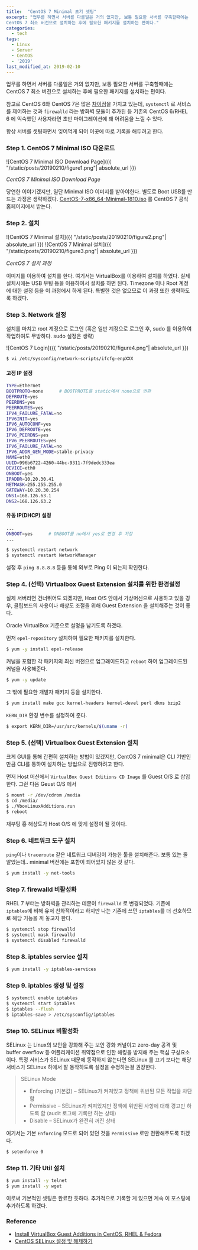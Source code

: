 ```yaml
---
title:  "CentOS 7 Minimal 초기 셋팅"
excerpt: "업무를 하면서 서버를 다룰일은 거의 없지만, 보통 필요한 서버를 구축할때에는
CentOS 7 최소 버전으로 설치하는 후에 필요한 패키지를 설치하는 편이다."
categories:
  - tech
tags:
  - Linux
  - Server
  - CentOS
  - '2019'
last_modified_at: 2019-02-10
---
```


업무를 하면서 서버를 다룰일은 거의 없지만, 보통 필요한 서버를 구축할때에는
CentOS 7 최소 버전으로 설치하는 후에 필요한 패키지를 설치하는 편이다.

참고로 CentOS 6와 CentOS 7은 많은 [차이점](https://www.lesstif.com/pages/viewpage.action?pageId=22053120)을 가지고 있는데, `systemctl` 로 서비스를 제어하는 것과 `firewalld`
라는 방화벽 모듈이 추가된 등 기존의 CentOS 6/RHEL 6 에 익숙했던 사용자라면 초반 마이그레이션에 꽤 어려움을 느낄 수 있다.

항상 서버를 셋팅하면서 잊어먹게 되어 이곳에 따로 기록을 해두려고 한다.

### Step 1. CentOS 7 Minimal ISO 다운로드

![CentOS 7 Minimal ISO Download Page]({{ "/static/posts/20190210/figure1.png"| absolute_url }})

*CentOS 7 Minimal ISO Download Page*

당연한 이야기겠지만, 일단 Minimal ISO 이미지를 받아야한다. 별도로 Boot USB를 만드는 과정은 생략하겠다.
[CentOS-7-x86_64-Minimal-1810.iso](http://isoredirect.centos.org/centos/7/isos/x86_64/CentOS-7-x86_64-Minimal-1810.iso)
를 CentOS 7 공식 홈페이지에서 받는다.

### Step 2. 설치

![CentOS 7 Minimal 설치]({{ "/static/posts/20190210/figure2.png"| absolute_url }})
![CentOS 7 Minimal 설치]({{ "/static/posts/20190210/figure3.png"| absolute_url }})

*CentOS 7 설치 과정*

이미지를 이용하여 설치를 한다. 여기서는 VirtualBox를 이용하여 설치를 하였다.
실제 설치시에는 USB 부팅 등을 이용하여서 설치를 하면 된다. Timezone 이나 Root 계정에 대한 설정 등을 이 과정에서 하게 된다.
특별한 것은 없으므로 이 과정 또한 생략하도록 하겠다.

### Step 3. Network 설정

설치를 마치고 root 계정으로 로그인 (혹은 일반 계정으로 로그인 후, sudo 를 이용하여 작업하여도 무방하다. sudo 설정은 생략)

![CentOS 7 Login]({{ "/static/posts/20190210/figure4.png"| absolute_url }})

```bash
$ vi /etc/sysconfig/network-scripts/ifcfg-enpXXX
```

#### 고정 IP 설정
```bash
TYPE=Ethernet
BOOTPROTO=none      # BOOTPROTE를 static에서 none으로 변환
DEFROUTE=yes
PEERDNS=yes
PEERROUTES=yes
IPV4_FAILURE_FATAL=no
IPV6INIT=yes
IPV6_AUTOCONF=yes
IPV6_DEFROUTE=yes
IPV6_PEERDNS=yes
IPV6_PEERROUTES=yes
IPV6_FAILURE_FATAL=no
IPV6_ADDR_GEN_MODE=stable-privacy
NAME=eth0
UUID=996b6722-4260-44bc-9311-7f9dedc333ea
DEVICE=eth0
ONBOOT=yes
IPADDR=10.20.30.41
NETMASK=255.255.255.0
GATEWAY=10.20.30.254
DNS1=168.126.63.1
DNS2=168.126.63.2
```
#### 유동 IP(DHCP) 설정
```bash
...
ONBOOT=yes      # ONBOOT를 no에서 yes로 변경 후 저장
...
```
```bash
$ systemctl restart network
$ systemctl restart NetworkManager
```

설정 후 `ping 8.8.8.8` 등을 통해 외부로 Ping 이 되는지 확인한다.

### Step 4. (선택) Virtualbox Guest Extension 설치를 위한 환경설정

실제 서버라면 건너뛰어도 되겠지만, Host O/S 안에서 가상머신으로 사용하고 있을 경우,
클립보드의 사용이나 해상도 조절을 위해 Guest Extension 을 설치해주는 것이 좋다.

Oracle VirtualBox 기준으로 설명을 남기도록 하겠다.


먼저 `epel-repository` 설치하여 필요한 패키지를 설치한다.
```bash
$ yum -y install epel-release
```

커널을 포함한 각 패키지의 최신 버전으로 업그래이드하고 `reboot` 하여 업그레이드된 커널을 사용해준다.
```bash
$ yum -y update
```
그 밖에 필요한 개발자 패키지 등을 설치한다.
```bash
$ yum install make gcc kernel-headers kernel-devel perl dkms bzip2
```

`KERN_DIR` 환경 변수를 설정하여 준다.
```bash
$ export KERN_DIR=/usr/src/kernels/$(uname -r)
```

### Step 5. (선택) Virtualbox Guest Extension 설치

크게 GUI를 통해 간편히 설치하는 방법이 있겠지만, CentOS 7 minimal은 CLI 기반인 만큼 CLI를 통하여 설치하는 방법으로
진행하려고 한다.

먼저 Host 머신에서 `VirtualBox Guest Editions CD Image` 를 Guest O/S 로 삽입한다.
그런 다음 Geust O/S 에서

```bash
$ mount -r /dev/cdrom /media
$ cd /media/
$ ./VboxLinuxAdditions.run
$ reboot
```
재부팅 훙 해상도가 Host O/S 에 맞게 설정이 될 것이다.

### Step 6. 네트워크 도구 설치

`ping`이나 `traceroute` 같은 네트워크 디버깅이 가능한 툴을 설치해준다.
보통 있는 줄 알았는데.. minimal 버전에는 포함이 되어있지 않은 것 같다.
```bash
$ yum install -y net-tools
```

### Step 7. firewalld 비활성화

RHEL 7 부터는 방화벽을 관리하는 데몬이 `firewalld` 로 변경되었다. 기존에 `iptables`에 비해 유저 친화적이라고 하지만 나는 기존에 쓰던 `iptables`를 더 선호하므로 해당 기능을 꺼 놓고자 한다.

```bash
$ systemctl stop firewalld
$ systemctl mask firewalld
$ systemctl disabled firewalld
```

### Step 8. iptables service 설치

```bash
$ yum install -y iptables-services
```

### Step 9. iptables 생성 및 설정

```bash
$ systemctl enable iptables
$ systemctl start iptables
$ iptables --flush
$ iptables-save > /etc/sysconfig/iptables
```

### Step 10. SELinux 비활성화

SELinux 는 Linux의 보안을 강화해 주는 보안 강화 커널이고 zero-day 공격 및 buffer overflow 등 어플리케이션 취약점으로 인한 해킹을 방지해 주는 핵심 구성요소이다.
특정 서비스가 SELinux 때문에 동작하지 않는다면 SELinux 를 끄기 보다는 해당 서비스가 SELinux 하에서 잘 동작하도록 설정을 수정하는걸 권장한다.

> SELinux Mode
> - Enforcing (기본값) – SELinux가 켜져있고 정책에 위반된 모든 작업을 차단함
> - Permissive – SELinux가 켜져있지만 정책에 위반된 사항에 대해 경고만 하도록 함 (audit 로그에 기록만 하는 상태)
> - Disable – SELinux가 완전히 꺼진 상태

여기서는 기본 `Enforcing` 모드로 되어 있던 것을 `Permissive` 로만 전환해주도록 하겠다.

```bash
$ setenforce 0
```

### Step 11. 기타 Util 설치

```bash
$ yum install -y telnet
$ yum install -y wget
```

이로써 기본적인 셋팅은 완료한 듯하다.
추가적으로 기록할 게 있으면 계속 이 포스팅에 추가하도록 하겠다.

### Reference
- [Install VirtualBox Guest Additions in CentOS, RHEL & Fedora](https://www.tecmint.com/install-virtualbox-guest-additions-in-centos-rhel-fedora/)
- [CentOS SELinux 설정 및 해제하기](https://www.lesstif.com/pages/viewpage.action?pageId=6979732)
